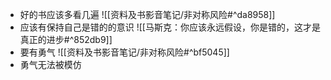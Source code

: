 - 好的书应该多看几遍 ![[资料及书影音笔记/非对称风险#^da8958]]
- 应该有保持自己是错的的意识 ![[马斯克：你应该永远假设，你是错的，这才是真正的进步#^852db9]]
- 要有勇气 ![[资料及书影音笔记/非对称风险#^bf5045]]
- 勇气无法被模仿